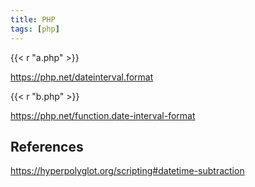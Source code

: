 ```yaml
---
title: PHP
tags: [php]
---
```


{{< r "a.php" >}}

<https://php.net/dateinterval.format>

{{< r "b.php" >}}

<https://php.net/function.date-interval-format>

## References

<https://hyperpolyglot.org/scripting#datetime-subtraction>
